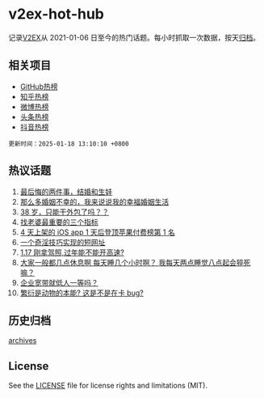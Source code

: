 # v2ex-hot-hub

 记录[V2EX](https://www.v2ex.com/)从 2021-01-06 日至今的热门话题。每小时抓取一次数据，按天[归档](archives)。
 
 ## 相关项目

- [GitHub热榜](https://github.com/lonnyzhang423/github-hot-hub)
- [知乎热榜](https://github.com/lonnyzhang423/zhihu-hot-hub)
- [微博热榜](https://github.com/lonnyzhang423/weibo-hot-hub)
- [头条热榜](https://github.com/lonnyzhang423/toutiao-hot-hub)
- [抖音热榜](https://github.com/lonnyzhang423/douyin-hot-hub)


 `更新时间：2025-01-18 13:10:10 +0800`

## 热议话题

1. [最后悔的两件事，结婚和生娃](https://www.v2ex.com/t/1105924)
1. [那么多婚姻不幸的，我来说说我的幸福婚姻生活](https://www.v2ex.com/t/1105902)
1. [38 岁，只能干外包了吗？？](https://www.v2ex.com/t/1105950)
1. [找老婆最重要的三个指标](https://www.v2ex.com/t/1106021)
1. [4 天上架的 iOS app 1 天后登顶苹果付费榜第 1 名](https://www.v2ex.com/t/1105903)
1. [一个奇淫技巧实现的短网址](https://www.v2ex.com/t/1105845)
1. [1.17 刚拿驾照,过年能不能开高速?](https://www.v2ex.com/t/1105994)
1. [大家一般都几点休息啊 每天睡几个小时啊？ 我每天两点睡觉八点起会猝死嘛？](https://www.v2ex.com/t/1106020)
1. [企业宽带就低人一等吗？](https://www.v2ex.com/t/1105874)
1. [繁衍是动物的本能? 这是不是在卡 bug?](https://www.v2ex.com/t/1105982)

## 历史归档

[archives](archives)

## License

See the [LICENSE](LICENSE) file for license rights and limitations (MIT).
